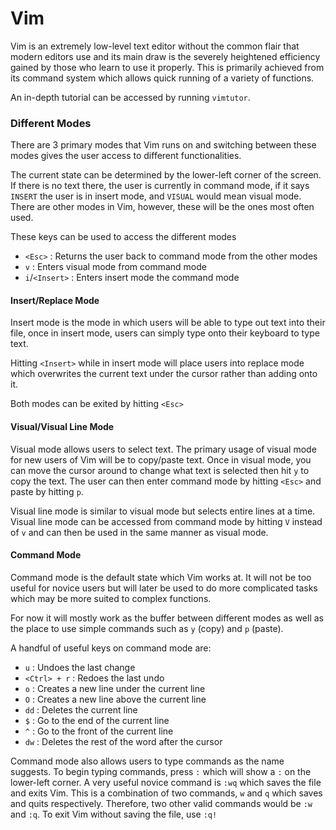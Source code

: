 # Vim

Vim is an extremely low-level text editor without the common flair that modern editors use and its main draw is the severely heightened efficiency gained by those who learn to use it properly. This is primarily achieved from its command system which allows quick running of a variety of functions.

An in-depth tutorial can be accessed by running `vimtutor`.

### Different Modes

There are 3 primary modes that Vim runs on and switching between these modes gives the user access to different functionalities.

The current state can be determined by the lower-left corner of the screen. If there is no text there, the user is currently in command mode, if it says `INSERT` the user is in insert mode, and `VISUAL` would mean visual mode. There are other modes in Vim, however, these will be the ones most often used.

These keys can be used to access the different modes
 - `<Esc>` : Returns the user back to command mode from the other modes
 - `v` : Enters visual mode from command mode
 - `i`/`<Insert>` : Enters insert mode the command mode

#### Insert/Replace Mode

Insert mode is the mode in which users will be able to type out text into their file, once in insert mode, users can simply type onto their keyboard to type text.

Hitting `<Insert>` while in insert mode will place users into replace mode which overwrites the current text under the cursor rather than adding onto it.

Both modes can be exited by hitting `<Esc>`

#### Visual/Visual Line Mode

Visual mode allows users to select text. The primary usage of visual mode for new users of Vim will be to copy/paste text. Once in visual mode, you can move the cursor around to change what text is selected then hit `y` to copy the text. The user can then enter command mode by hitting `<Esc>` and paste by hitting `p`.

Visual line mode is similar to visual mode but selects entire lines at a time. Visual line mode can be accessed from command mode by hitting `V` instead of `v` and can then be used in the same manner as visual mode.

#### Command Mode

Command mode is the default state which Vim works at. It will not be too useful for novice users but will later be used to do more complicated tasks which may be more suited to complex functions.

For now it will mostly work as the buffer between different modes as well as the place to use simple commands such as `y` (copy) and `p` (paste).

A handful of useful keys on command mode are:
 - `u` : Undoes the last change
 - `<Ctrl> + r` : Redoes the last undo
 - `o` : Creates a new line under the current line
 - `O` : Creates a new line above the current line
 - `dd` : Deletes the current line
 - `$` : Go to the end of the current line
 - `^` : Go to the front of the current line
 - `dw` : Deletes the rest of the word after the cursor

Command mode also allows users to type commands as the name suggests. To begin typing commands, press `:` which will show a `:` on the lower-left corner. A very useful novice command is `:wq` which saves the file and exits Vim. This is a combination of two commands, `w` and `q` which saves and quits respectively. Therefore, two other valid commands would be `:w` and `:q`. To exit Vim without saving the file, use `:q!`
